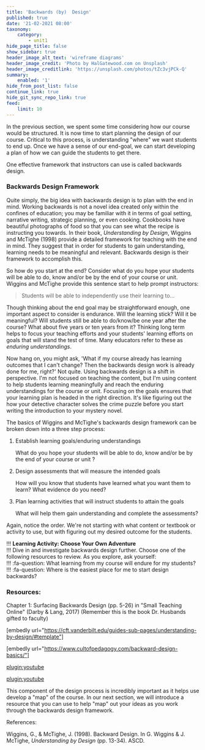 ```yaml
---
title: 'Backwards (by)  Design'
published: true
date: '21-02-2021 08:00'
taxonomy:
    category:
        - unit1
hide_page_title: false
show_sidebar: true
header_image_alt_text: 'wireframe diagrams'
header_image_credit: 'Photo by HalGatewood.com on Unsplash'
header_image_creditlink: 'https://unsplash.com/photos/tZc3vjPCk-Q'
summary:
    enabled: '1'
hide_from_post_list: false
continue_link: true
hide_git_sync_repo_link: true
feed:
    limit: 10
---
```


In the previous section, we spent some time considering how our course would be structured. It is now time to start planning the design of our course.  Critical to this process, is understanding "where" we want students to end up. Once we have a sense of our end-goal, we can start developing a plan of how we can guide the students to get there.

One effective framework that instructors can use is called backwards design.

### Backwards Design Framework

Quite simply, the big idea with backwards design is to plan with the end in mind.  Working backwards is not a novel idea created only within the confines of education; you may be familiar with it in terms of goal setting, narrative writing, strategic planning, or even cooking.  Cookbooks have beautiful photographs of food so that you can see what the recipe is instructing you towards.  In their book, *Understanding by Design*, Wiggins and McTighe (1998) provide a detailed framework for teaching with the end in mind. They suggest that in order for students to gain understanding, learning needs to be meaningful and relevant.  Backwards design is their framework to accomplish this.

So how do you start at the end?  Consider what do you hope your students will be able to do, know and/or be by the end of your course or unit.  Wiggins and McTighe provide this sentence start to help prompt instructors:

> Students will be able to independently use their learning to...

Though thinking about the end goal may be straightforward enough, one important aspect to consider is endurance.  Will the learning stick? Will it be meaningful? Will students still be able to do/know/be one year after the course? What about five years or ten years from it?  Thinking long term helps to focus your teaching efforts and your students' learning efforts on goals that will stand the test of time.  Many educators refer to these as *enduring understandings*.

Now hang on, you might ask, 'What if my course already has learning outcomes that I can't change?  Then the backwards design work is already done for me, right?'  Not quite.  Using backwards design is a shift in perspective.  I'm not focused on teaching the content, but I'm using content to help students learning meaningfully and reach the enduring understandings for the course or unit.  Focusing on the goals ensures that your learning plan is headed in the right direction.  It's like figuring out the how your detective character solves the crime puzzle before you start writing the introduction to your mystery novel.

The basics of Wiggins and McTighe's backwards design framework can be broken down into a three step process:

1. Establish learning goals/enduring understandings

    What do you hope your students will be able to do, know and/or be by the end of your course or unit ?

2. Design assessments that will measure the intended goals

    How will you know that students have learned what you want them to learn?  What evidence do you need?

3. Plan learning activities that will instruct students to attain the goals

    What will help them gain understanding and complete the assessments?

Again, notice the order.  We're not starting with what content or textbook or activity to use, but with figuring out my desired outcome for the students.

!!! **Learning Activity: Choose Your Own Adventure**  
!!! Dive in and investigate backwards design further.  Choose one of the following resources to review.  As you explore, ask yourself:    
!!! :fa-question: What learning from my course will endure for my students?  
!!! :fa-question: Where is the easiest place for me to start design backwards?

### **Resources**:

Chapter 1: Surfacing Backwards Design (pp. 5-26) in "Small Teaching Online" (Darby & Lang, 2017) (Remember this is the book Dr. Husbands gifted to faculty)

[embedly url="https://cft.vanderbilt.edu/guides-sub-pages/understanding-by-design/#template"]

[embedly url="https://www.cultofpedagogy.com/backward-design-basics/"]

[plugin:youtube](https://youtu.be/mLKHaNo98Ts)

[plugin:youtube](https://youtu.be/d8F1SnWaIfE)

This component of the design process is incredibly important as it helps use develop a "map" of the course. In our next section, we will introduce a resource that you can use to help "map" out your ideas as you work through the backwards design framework.

References:

Wiggins, G., & McTighe, J. (1998). Backward Design. In G. Wiggins & J. McTighe, *Understanding by Design* (pp. 13-34). ASCD.
